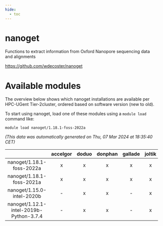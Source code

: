 ```yaml
---
hide:
  - toc
---
```


nanoget
=======


Functions to extract information from Oxford Nanopore sequencing data and alignments

https://github.com/wdecoster/nanoget
# Available modules


The overview below shows which nanoget installations are available per HPC-UGent Tier-2cluster, ordered based on software version (new to old).

To start using nanoget, load one of these modules using a `module load` command like:

```shell
module load nanoget/1.18.1-foss-2022a
```

*(This data was automatically generated on Thu, 07 Mar 2024 at 18:35:40 CET)*  

| |accelgor|doduo|donphan|gallade|joltik|skitty|
| :---: | :---: | :---: | :---: | :---: | :---: | :---: |
|nanoget/1.18.1-foss-2022a|x|x|x|x|x|x|
|nanoget/1.18.1-foss-2021a|x|x|x|x|x|x|
|nanoget/1.15.0-intel-2020b|-|x|x|-|x|x|
|nanoget/1.12.1-intel-2019b-Python-3.7.4|-|x|x|-|x|x|

